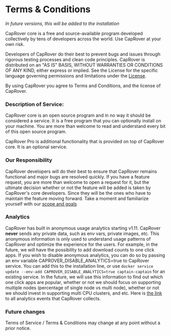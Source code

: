 # Terms & Conditions

_In future versions, this will be added to the installation_

CapRover core is a free and source-available program developed collectively by tens of developers across the world. Use CapRover at your own risk.

Developers of CapRover do their best to prevent bugs and issues through rigorous testing processes and clean code principles. CapRover is distributed on an "AS IS" BASIS, WITHOUT WARRANTIES OR CONDITIONS OF ANY KIND, either express or implied.
See the License for the specific language governing permissions and limitations under the [License](https://github.com/caprover/caprover/blob/master/LICENSE).

By using CapRover you agree to Terms and Conditions, and the license of CapRover.

### Description of Service:

CapRover core is an open source program and in no way it should be considered a service. It is a free program that you can optionally install on your machine. You are more than welcome to read and understand every bit of this open source program.

CapRover Pro is additional functionality that is provided on top of CapRover core. It is an optional service.

### Our Responsibility

CapRover developers will do their best to ensure that CapRover remains functional and major bugs are resolved quickly. If you have a feature request, you are more than welcome to open a request for it, but the ultimate decision whether or not the feature will be added is taken by CapRover's core developers. Since they will be the ones who have to maintain the feature moving forward. Take a moment and familiarize yourself with our [scope and goals](https://github.com/caprover/caprover/blob/master/CONTRIBUTING.md#important-caprover-goals--scope)

### Analytics

CapRover has built in anonymous usage analytics starting v1.11. CapRover **never** sends any private data, such as env vars, private images, etc. This anonymous information is only used to understand usage patterns of CapRover and optimize the experience for the users. For example, in the future, we will have the possibility to add download counts to one click apps. If you wish to disable anonymous analytics, you can do so by passing an env variable CAPROVER_DISABLE_ANALYTICS=true to CapRover service. You can add this to the installation line, or use `docker service update --env-add CAPROVER_DISABLE_ANALYTICS=true captain-captain` for an existing service. In the future, we will use this information to find out which one click apps are popular, whether or not we should focus on supporting multiple nodes (percentage of single node vs multi node), whether or not we should invest in supporting multi CPU clusters, and etc. Here is [the link](https://github.com/caprover/caprover/blob/master/src/user/events/emitter/AnalyticsLogger.ts#L22-L25) to all analytics events that CapRover collects.

### Future changes

Terms of Service / Terms & Conditions may change at any point without a prior notice.
